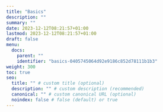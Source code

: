 ```yaml
---
title: "Basics"
description: ""
summary: ""
date: 2023-12-12T08:21:57+01:00
lastmod: 2023-12-12T08:21:57+01:00
draft: false
menu:
  docs:
    parent: ""
    identifier: "basics-0405745064d92e9186c852d78111b1b3"
weight: 300
toc: true
seo:
  title: "" # custom title (optional)
  description: "" # custom description (recommended)
  canonical: "" # custom canonical URL (optional)
  noindex: false # false (default) or true
---
```

